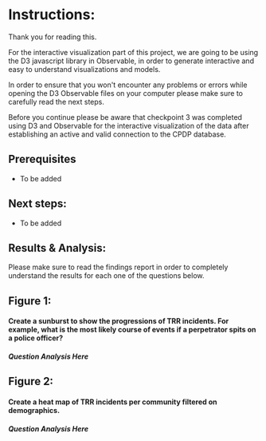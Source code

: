 # Instructions:

Thank you for reading this.

For the interactive visualization part of this project, we are going to be using the D3 javascript library in Observable, in order to generate interactive and easy to understand visualizations and models.

In order to ensure that you won't encounter any problems or errors 
while opening the D3 Observable files on your computer please make sure to
carefully read the next steps.

Before you continue please be aware that checkpoint 3 was completed 
using D3 and Observable for the interactive visualization of the data after establishing an active and valid 
connection to the CPDP database.

## Prerequisites
- To be added

## Next steps:
- To be added

## Results & Analysis:
Please make sure to read the findings report in order to completely understand the results for each one of the questions below.

## Figure 1:
#### Create a sunburst to show the progressions of TRR incidents.  For example, what is the most likely course of events if a perpetrator spits on a police officer?
##### Question Analysis Here

## Figure 2:
#### Create a heat map of TRR incidents per community filtered on demographics.
##### Question Analysis Here

